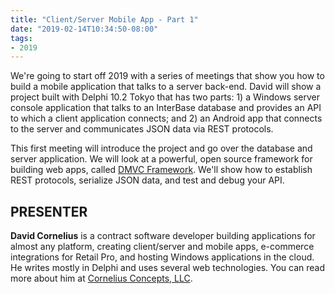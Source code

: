 ```yaml
---
title: "Client/Server Mobile App - Part 1"
date: "2019-02-14T10:34:50-08:00"
tags:
- 2019
---
```


We're going to start off 2019 with a series of meetings that show you how to build a mobile application that talks to a server back-end. David will show a project built with Delphi 10.2 Tokyo that has two parts: 1) a Windows server console application that talks to an InterBase database and provides an API to which a client application connects; and 2) an Android app that connects to the server and communicates JSON data via REST protocols.

This first meeting will introduce the project and go over the database and server application.  We will look at a powerful, open source framework for building web apps, called [DMVC Framework](https://github.com/danieleteti/delphimvcframework). We'll show how to establish REST protocols, serialize JSON data, and test and debug your API.

## PRESENTER ##

**David Cornelius** is a contract software developer building applications for almost any platform, creating client/server and mobile apps, e-commerce integrations for Retail Pro, and hosting Windows applications in the cloud. He writes mostly in Delphi and uses several web technologies. You can read more about him at [Cornelius Concepts, LLC](https://corneliusconcepts.com).
